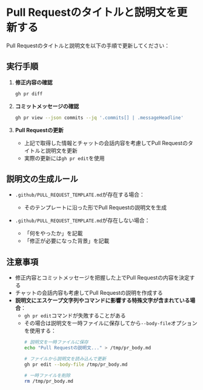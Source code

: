 # Pull Requestのタイトルと説明文を更新する

Pull Requestのタイトルと説明文を以下の手順で更新してください：

## 実行手順

1. **修正内容の確認**
   ```bash
   gh pr diff
   ```

2. **コミットメッセージの確認**
   ```bash
   gh pr view --json commits --jq '.commits[] | .messageHeadline'
   ```

3. **Pull Requestの更新**
   - 上記で取得した情報とチャットの会話内容を考慮してPull Requestのタイトルと説明文を更新
   - 実際の更新には`gh pr edit`を使用

## 説明文の生成ルール

- `.github/PULL_REQUEST_TEMPLATE.md`が存在する場合：
  - そのテンプレートに沿った形でPull Requestの説明文を生成
  
- `.github/PULL_REQUEST_TEMPLATE.md`が存在しない場合：
  - 「何をやったか」を記載
  - 「修正が必要になった背景」を記載

## 注意事項

- 修正内容とコミットメッセージを把握した上でPull Requestの内容を決定する
- チャットの会話内容も考慮してPull Requestの説明を作成する
- **説明文にエスケープ文字列やコマンドに影響する特殊文字が含まれている場合**：
  - `gh pr edit`コマンドが失敗することがある
  - その場合は説明文を一時ファイルに保存してから`--body-file`オプションを使用する：
    ```bash
    # 説明文を一時ファイルに保存
    echo "Pull Requestの説明文..." > /tmp/pr_body.md
    
    # ファイルから説明文を読み込んで更新
    gh pr edit --body-file /tmp/pr_body.md
    
    # 一時ファイルを削除
    rm /tmp/pr_body.md
    ```